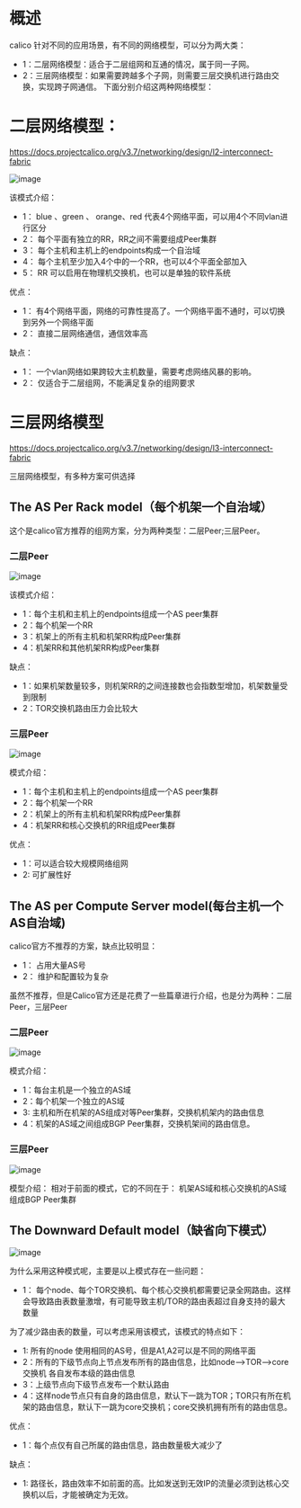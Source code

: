# 概述
calico 针对不同的应用场景，有不同的网络模型，可以分为两大类：
- 1：二层网络模型：适合于二层组网和互通的情况，属于同一子网。
- 2：三层网络模型：如果需要跨越多个子网，则需要三层交换机进行路由交换，实现跨子网通信。
下面分别介绍这两种网络模型：

# 二层网络模型：
https://docs.projectcalico.org/v3.7/networking/design/l2-interconnect-fabric

![image](https://github.com/zhaoshouzhong/Calico/raw/master/images/l2-rr-spine-planes.png)

该模式介绍：
- 1： blue 、green 、 orange、red 代表4个网络平面，可以用4个不同vlan进行区分
- 2： 每个平面有独立的RR，RR之间不需要组成Peer集群
- 3： 每个主机和主机上的endpoints构成一个自治域
- 4： 每个主机至少加入4个中的一个RR，也可以4个平面全部加入
- 5： RR 可以启用在物理机交换机，也可以是单独的软件系统

优点：
- 1： 有4个网络平面，网络的可靠性提高了。一个网络平面不通时，可以切换到另外一个网络平面
- 2： 直接二层网络通信，通信效率高

缺点：
- 1： 一个vlan网络如果跨较大主机数量，需要考虑网络风暴的影响。
- 2： 仅适合于二层组网，不能满足复杂的组网要求

# 三层网络模型

https://docs.projectcalico.org/v3.7/networking/design/l3-interconnect-fabric

三层网络模型，有多种方案可供选择
## The AS Per Rack model（每个机架一个自治域）
这个是calico官方推荐的组网方案，分为两种类型：二层Peer;三层Peer。
### 二层Peer
![image](https://github.com/zhaoshouzhong/Calico/raw/master/images/l3-fabric-diagrams-as-rack-l2-spine.png)

该模式介绍：
- 1：每个主机和主机上的endpoints组成一个AS peer集群
- 2：每个机架一个RR
- 3：机架上的所有主机和机架RR构成Peer集群
- 4：机架RR和其他机架RR构成Peer集群

缺点：
- 1：如果机架数量较多，则机架RR的之间连接数也会指数型增加，机架数量受到限制
- 2：TOR交换机路由压力会比较大

### 三层Peer
![image](https://github.com/zhaoshouzhong/Calico/raw/master/images/l3-fabric-diagrams-as-rack-l3-spine.png)

模式介绍：
- 1：每个主机和主机上的endpoints组成一个AS peer集群
- 2：每个机架一个RR
- 2：机架上的所有主机和机架RR构成Peer集群
- 4：机架RR和核心交换机的RR组成Peer集群

优点：
- 1：可以适合较大规模网络组网
- 2: 可扩展性好


## The AS per Compute Server model(每台主机一个AS自治域)
calico官方不推荐的方案，缺点比较明显：
- 1： 占用大量AS号
- 2： 维护和配置较为复杂

虽然不推荐，但是Calico官方还是花费了一些篇章进行介绍，也是分为两种：二层Peer，三层Peer
### 二层Peer
![image](https://github.com/zhaoshouzhong/Calico/raw/master/images/l3-fabric-diagrams-as-server-l2-spine.png)

模式介绍：
- 1：每台主机是一个独立的AS域
- 2：每个机架一个独立的AS域
- 3: 主机和所在机架的AS组成对等Peer集群，交换机机架内的路由信息
- 4：机架的AS域之间组成BGP Peer集群，交换机架间的路由信息。

### 三层Peer
![image](https://github.com/zhaoshouzhong/Calico/raw/master/images/l3-fabric-diagrams-as-server-l3-spine.png)

模型介绍：
相对于前面的模式，它的不同在于：
机架AS域和核心交换机的AS域组成BGP Peer集群

## The Downward Default model（缺省向下模式）
![image](https://github.com/zhaoshouzhong/Calico/raw/master/images/l3-fabric-downward-default.png)

为什么采用这种模式呢，主要是以上模式存在一些问题：
- 1： 每个node、每个TOR交换机、每个核心交换机都需要记录全网路由。这样会导致路由表数量激增，有可能导致主机/TOR的路由表超过自身支持的最大数量

为了减少路由表的数量，可以考虑采用该模式，该模式的特点如下：
- 1: 所有的node 使用相同的AS号，但是A1,A2可以是不同的网络平面
- 2：所有的下级节点向上节点发布所有的路由信息，比如node-->TOR-->core交换机 各自发布本级的路由信息
- 3：上级节点向下级节点发布一个默认路由
- 4：这样node节点只有自身的路由信息，默认下一跳为TOR；TOR只有所在机架的路由信息，默认下一跳为core交换机；core交换机拥有所有的路由信息。

优点：
- 1：每个点仅有自己所属的路由信息，路由数量极大减少了

缺点：
- 1: 路径长，路由效率不如前面的高。比如发送到无效IP的流量必须到达核心交换机以后，才能被确定为无效。
